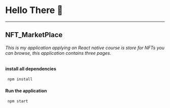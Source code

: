 # Hello There 🤗

---

## NFT_MarketPlace

###### This is my application applying on React native course is store for NFTs you can browse, this application contains three pages.



#### install all dependencies

```js
 npm install
```

#### Run the application

```js
 npm start
```
